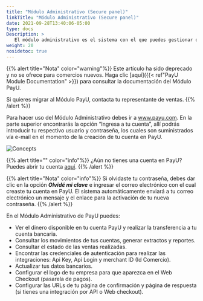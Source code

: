 ```yaml
---
title: "Módulo Administrativo (Secure panel)"
linkTitle: "Módulo Administrativo (Secure panel)"
date: 2021-09-28T13:40:06-05:00
type: docs
Description: >
   El módulo administrativo es el sistema con el que puedes gestionar de forma segura tu cuenta PayU, puedes cambiar tu clave, obtener el reporte de las ventas realizadas, encontrar los datos necesarios para integrar tu página web con nuestra plataforma, usar herramientas para recibir pagos incluso si no tienes página web o transferir dinero a tu cuenta bancaria.
weight: 20
nosidetoc: true
---
```


{{% alert title="Nota" color="warning"%}}
Este artículo ha sido deprecado y no se ofrece para comercios nuevos. Haga clic [aquí]({{< ref"PayU Module Documentation" >}}) para consultar la documentación del Módulo PayU.

Si quieres migrar al Módulo PayU, contacta tu representante de ventas.
{{% /alert %}}

Para hacer uso del Módulo Administrativo debes ir a www.payu.com. En la parte superior encontrarás la opción “Ingresa a tu cuenta”, allí podrás introducir tu respectivo usuario y contraseña, los cuales son suministrados vía e-mail en el momento de la creación de tu cuenta en PayU.

![Concepts](https://raw.githubusercontent.com/developers-payu-latam/developers-payu-latam.github.io/master/images/soluciones-adicionales/secure1-en.jpg)

{{% alert title="" color="info"%}}
¿Aún no tienes una cuenta en PayU? Puedes abrir tu cuenta [aquí](https://secure.payulatam.com/online_account/create_account.zul).
{{% /alert %}} 

{{% alert title="Nota" color="info"%}}
Si olvidaste tu contraseña, debes dar clic en la opción _**Olvidé mi clave**_ e ingresar el correo electrónico con el cual creaste tu cuenta en PayU. El sistema automáticamente enviará a tu correo electrónico un mensaje y el enlace para la activación de tu nueva contraseña.
{{% /alert %}} 

En el Módulo Administrativo de PayU puedes:

* Ver el dinero disponible en tu cuenta PayU y realizar la transferencia a tu cuenta bancaria.
* Consultar los movimientos de tus cuentas, generar extractos y reportes.
* Consultar el estado de las ventas realizadas.
* Encontrar las credenciales de autenticación para realizar las integraciones: Api Key, Api Login y merchant ID (Id Comercio).
* Actualizar tus datos bancarios.
* Configurar el logo de tu empresa para que aparezca en el Web Checkout (pasarela de pagos).
* Configurar las URLs de tu página de confirmación y página de respuesta (si tienes una integración por API o Web checkout).